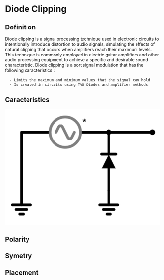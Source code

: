 # Diode Clipping
## Definition
Diode clipping is a signal processing technique used in electronic circuits to intentionally introduce distortion to audio signals, simulating the effects of natural clipping that occurs when amplifiers reach their maximum levels. This technique is commonly employed in electric guitar amplifiers and other audio processing equipment to achieve a specific and desirable sound characteristic.
Diode clipping is a sort signal modulation that has the following caracteristics :

```
  - Limits the maximum and minimum values that the signal can hold
  - Is created in circuits using TVS Diodes and amplifier methods 
```

## Caracteristics

<i align="center">
  
![Simplest Clipper](Images/Simple_clip.png)

</i>

## Polarity
## Symetry
## Placement
